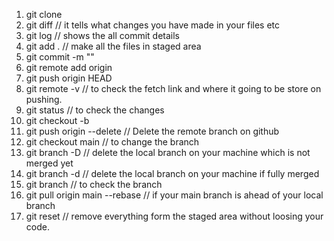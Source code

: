1. git clone <https copied repo link>
2. git diff     // it tells what changes you have made in your files etc
3. git log      // shows the all commit details
4. git add .    // make all the files in staged area
5. git commit -m ""
6. git remote add origin <ssh of the new repo where you want to store your repo>
7. git push origin HEAD
8. git remote -v    // to check the fetch link and where it going to be store on pushing.
9. git status    // to check the changes
10. git checkout -b <new branch name you want to create>
11. git push origin --delete <branch name you want to delete>       //  Delete the remote branch on github
12. git checkout main       // to change the branch 
13. git branch -D <name of the branch you want to delete>       // delete the local branch on your machine which is not merged yet
14. git branch -d <name of the branch you want to delete>      // delete the local branch on your machine if fully merged
15. git branch          // to check the branch
16. git pull origin main --rebase           // if your main branch is ahead of your local branch
17. git reset       // remove everything form the staged area without loosing your code.
